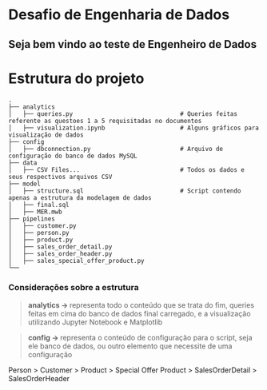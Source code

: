 # Desafio de Engenharia de Dados

## Seja bem vindo ao teste de Engenheiro de Dados

<h1>Estrutura do projeto</h1>

    .
    ├── analytics                             
    │   ├── queries.py                              # Queries feitas referente as questoes 1 a 5 requisitadas no documentos
    │   ├── visualization.ipynb                     # Alguns gráficos para visualização de dados
    ├── config
    │   ├── dbconnection.py                         # Arquivo de configuração do banco de dados MySQL
    ├── data                                        
    │   ├── CSV Files...                            # Todos os dados e seus respectivos arquivos CSV
    ├── model
    │   ├── structure.sql                           # Script contendo apenas a estrutura da modelagem de dados
    │   ├── final.sql                               
    │   ├── MER.mwb                                 
    ├── pipelines
    │   ├── customer.py
    │   ├── person.py
    │   ├── product.py
    │   ├── sales_order_detail.py
    │   ├── sales_order_header.py
    │   ├── sales_special_offer_product.py
    └── 

<h3>Considerações sobre a estrutura</h3>
    
><b>analytics -> </b> representa todo o conteúdo que se trata do fim, queries feitas em cima do banco de dados final carregado, e a visualização utilizando Jupyter Notebook e Matplotlib

><b>config -> </b>representa o conteúdo de configuração para o script, seja ele banco de dados, ou outro elemento que necessite de uma configuração

                              
    
 
Person > Customer > Product > Special Offer Product > SalesOrderDetail > SalesOrderHeader

